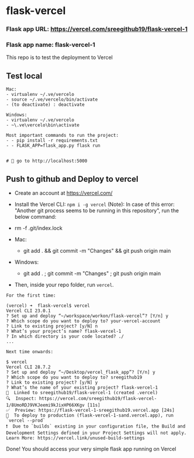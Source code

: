 # flask-vercel

### Flask app URL: https://vercel.com/sreegithub19/flask-vercel-1

### Flask app name: flask-vercel-1

This repo is to test the deployment to Vercel

## Test local

```
Mac:
- virtualenv ~/.ve/vercelo
- source ~/.ve/vercelo/bin/activate
- (to deactivate) : deactivate

Windows:
- virtualenv ~/.ve/vercelo
- ~\.ve\vercelo\bin\activate

Most important commands to run the project:
- - pip install -r requirements.txt
- - FLASK_APP=flask_app.py flask run


# 🚀 go to http://localhost:5000
```

## Push to github and Deploy to vercel

- Create an account at https://vercel.com/
- Install the Vercel CLI: `npm i -g vercel`
  (Note):
  In case of this error: "Another git process seems to be running in this repository", run the below command:
- rm -f .git/index.lock

- Mac:
  - git add . && git commit -m "Changes" && git push origin main
- Windows:
  - git add . ; git commit -m "Changes" ; git push origin main
- Then, inside your repo folder, run `vercel`.

```
For the first time:

(vercel) ➜  flask-vercel$ vercel
Vercel CLI 23.0.1
? Set up and deploy “~/workspace/workon/flask-vercel”? [Y/n] y
? Which scope do you want to deploy to? your-vercel-account
? Link to existing project? [y/N] n
? What’s your project’s name? flask-vercel-1
? In which directory is your code located? ./
...
```

```
Next time onwards:

$ vercel
Vercel CLI 28.7.2
? Set up and deploy “~/Desktop/vercel_flask_app”? [Y/n] y
? Which scope do you want to deploy to? sreegithub19
? Link to existing project? [y/N] y
? What’s the name of your existing project? flask-vercel-1
🔗  Linked to sreegithub19/flask-vercel-1 (created .vercel)
🔍  Inspect: https://vercel.com/sreegithub19/flask-vercel-1/8UmoRDJ9VKJeemi9kJixHP66XKgv [11s]
✅  Preview: https://flask-vercel-1-sreegithub19.vercel.app [24s]
📝  To deploy to production (flask-vercel-1-sand.vercel.app), run `vercel --prod`
❗️  Due to `builds` existing in your configuration file, the Build and Development Settings defined in your Project Settings will not apply. Learn More: https://vercel.link/unused-build-settings
```

Done! You should access your very simple flask app running on Vercel

